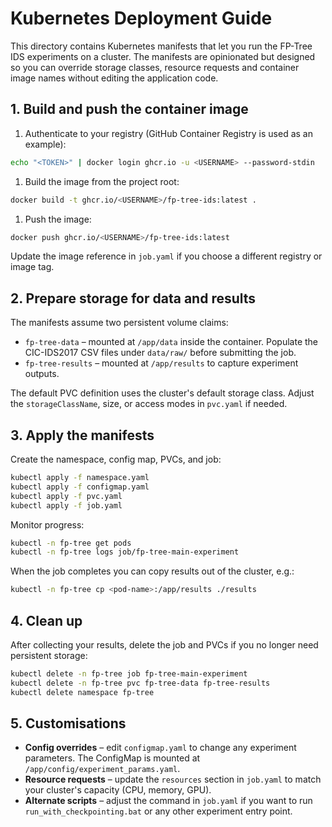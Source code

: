 # Kubernetes Deployment Guide

This directory contains Kubernetes manifests that let you run the FP-Tree IDS
experiments on a cluster. The manifests are opinionated but designed so you can
override storage classes, resource requests and container image names without
editing the application code.

## 1. Build and push the container image

1. Authenticate to your registry (GitHub Container Registry is used as an
  example):

  ```bash
  echo "<TOKEN>" | docker login ghcr.io -u <USERNAME> --password-stdin
  ```

1. Build the image from the project root:

  ```bash
  docker build -t ghcr.io/<USERNAME>/fp-tree-ids:latest .
  ```

1. Push the image:

  ```bash
  docker push ghcr.io/<USERNAME>/fp-tree-ids:latest
  ```

Update the image reference in `job.yaml` if you choose a different registry or
image tag.

## 2. Prepare storage for data and results

The manifests assume two persistent volume claims:

- `fp-tree-data` – mounted at `/app/data` inside the container. Populate the
  CIC-IDS2017 CSV files under `data/raw/` before submitting the job.
- `fp-tree-results` – mounted at `/app/results` to capture experiment outputs.

The default PVC definition uses the cluster's default storage class. Adjust the
`storageClassName`, size, or access modes in `pvc.yaml` if needed.

## 3. Apply the manifests

Create the namespace, config map, PVCs, and job:

```bash
kubectl apply -f namespace.yaml
kubectl apply -f configmap.yaml
kubectl apply -f pvc.yaml
kubectl apply -f job.yaml
```

Monitor progress:

```bash
kubectl -n fp-tree get pods
kubectl -n fp-tree logs job/fp-tree-main-experiment
```

When the job completes you can copy results out of the cluster, e.g.:

```bash
kubectl -n fp-tree cp <pod-name>:/app/results ./results
```

## 4. Clean up

After collecting your results, delete the job and PVCs if you no longer need
persistent storage:

```bash
kubectl delete -n fp-tree job fp-tree-main-experiment
kubectl delete -n fp-tree pvc fp-tree-data fp-tree-results
kubectl delete namespace fp-tree
```

## 5. Customisations

- **Config overrides** – edit `configmap.yaml` to change any experiment
  parameters. The ConfigMap is mounted at `/app/config/experiment_params.yaml`.
- **Resource requests** – update the `resources` section in `job.yaml` to match
  your cluster's capacity (CPU, memory, GPU).
- **Alternate scripts** – adjust the command in `job.yaml` if you want to run
  `run_with_checkpointing.bat` or any other experiment entry point.
